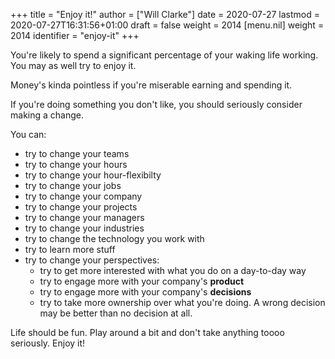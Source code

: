 +++
title = "Enjoy it!"
author = ["Will Clarke"]
date = 2020-07-27
lastmod = 2020-07-27T16:31:56+01:00
draft = false
weight = 2014
[menu.nil]
  weight = 2014
  identifier = "enjoy-it"
+++

You're likely to spend a significant percentage of your waking life working. You may as well try to enjoy it.

Money's kinda pointless if you're miserable earning and spending it.

If you're doing something you don't like, you should seriously consider making a change.

You can:

- try to change your teams
- try to change your hours
- try to change your hour-flexibilty
- try to change your jobs
- try to change your company
- try to change your projects
- try to change your managers
- try to change your industries
- try to change the technology you work with
- try to learn more stuff
- try to change your perspectives:
  - try to get more interested with what you do on a day-to-day way
  - try to engage more with your company's **product**
  - try to engage more with your company's **decisions**
  - try to take more ownership over what you're doing. A wrong decision may be better than no decision at all.

Life should be fun. Play around a bit and don't take anything toooo seriously. Enjoy it!
